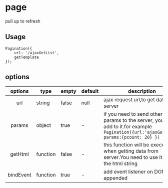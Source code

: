 # page
pull up to refresh

## Usage

```
Pagination({
    url: '/ajaxGetList',
    getTemplate
});
```

## options

|options|type|empty|default|description|
|:-----:|----|-----|-------|-----------|
|url|string|false|null|ajax request url,to get data from server|
params|object|true|-|if you need to send other params to the server, you can add to it.for example   ```Pagination({url:'ajaxGetList', params:{pcount: 20} })```|
getHtml|function|false|-|this function will be executed when getting data from server.You need to use it to get the html string|
bindEvent|function|true|-|add event listener on DOMs just appended|
